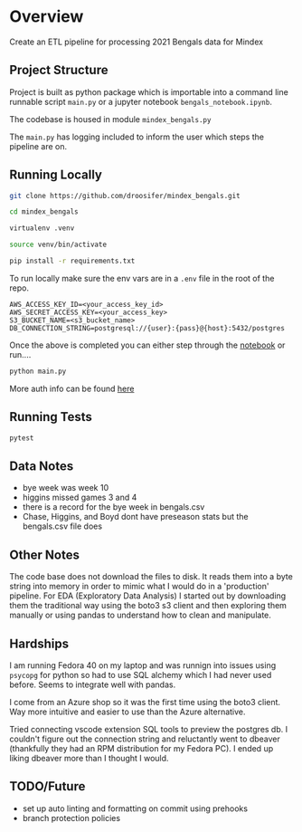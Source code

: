 # Overview

Create an ETL pipeline for processing 2021 Bengals data for Mindex

## Project Structure

Project is built as python package which is importable into a command line runnable script `main.py`
or a jupyter notebook `bengals_notebook.ipynb`.

The codebase is housed in module `mindex_bengals.py`

The `main.py` has logging included to inform the user which steps the pipeline are on.

## Running Locally

```bash
git clone https://github.com/droosifer/mindex_bengals.git
```

```bash
cd mindex_bengals
```

```bash
virtualenv .venv
```

```bash
source venv/bin/activate
```

```bash
pip install -r requirements.txt
```

To run locally make sure the env vars are in a `.env` file in the root of the repo.

```.env
AWS_ACCESS_KEY_ID=<your_access_key_id>
AWS_SECRET_ACCESS_KEY=<your_access_key>
S3_BUCKET_NAME=<s3_bucket_name>
DB_CONNECTION_STRING=postgresql://{user}:{pass}@{host}:5432/postgres
```

Once the above is completed you can either step through the [notebook](bengals_notebook.ipynb) or run....

```bash
python main.py
```

More auth info can be found [here](https://boto3.amazonaws.com/v1/documentation/api/latest/guide/credentials.html)

## Running Tests

```bash
pytest 
```

## Data Notes

- bye week was week 10
- higgins missed games 3 and 4
- there is a record for the bye week in bengals.csv
- Chase, Higgins, and Boyd dont have preseason stats but the bengals.csv file does

## Other Notes

The code base does not download the files to disk. It reads them into a byte string into memory in order to mimic what I would do in a 'production' pipeline. For EDA (Exploratory Data Analysis) I started out by downloading them the traditional way using the boto3 s3 client and then exploring them manually or using pandas to understand how to clean and manipulate.

## Hardships 

I am running Fedora 40 on my laptop and was runnign into issues using `psycopg` for python so had to use SQL alchemy which I had never used before. Seems to integrate well with pandas.

I come from an Azure shop so it was the first time using the boto3 client. Way more intuitive and easier to use than the Azure alternative.

Tried connecting vscode extension SQL tools to preview the postgres db. I couldn't figure out the connection string and reluctantly went to dbeaver (thankfully they had an RPM distribution for my Fedora PC). I ended up liking dbeaver more than I thought I would.

## TODO/Future

- set up auto linting and formatting on commit using prehooks
- branch protection policies 